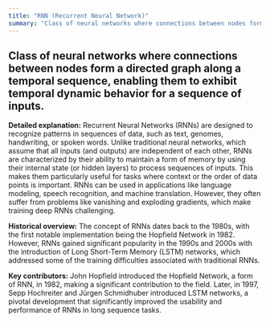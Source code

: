 ```yaml
---
title: "RNN (Recurrent Neural Network)"
summary: "Class of neural networks where connections between nodes form a directed graph along a temporal sequence, enabling them to exhibit temporal dynamic behavior for a sequence of inputs."
---
```


## Class of neural networks where connections between nodes form a directed graph along a temporal sequence, enabling them to exhibit temporal dynamic behavior for a sequence of inputs.

**Detailed explanation:** Recurrent Neural Networks (RNNs) are designed to recognize patterns in sequences of data, such as text, genomes, handwriting, or spoken words. Unlike traditional neural networks, which assume that all inputs (and outputs) are independent of each other, RNNs are characterized by their ability to maintain a form of memory by using their internal state (or hidden layers) to process sequences of inputs. This makes them particularly useful for tasks where context or the order of data points is important. RNNs can be used in applications like language modeling, speech recognition, and machine translation. However, they often suffer from problems like vanishing and exploding gradients, which make training deep RNNs challenging.

**Historical overview:** The concept of RNNs dates back to the 1980s, with the first notable implementation being the Hopfield Network in 1982. However, RNNs gained significant popularity in the 1990s and 2000s with the introduction of Long Short-Term Memory (LSTM) networks, which addressed some of the training difficulties associated with traditional RNNs.

**Key contributors:** John Hopfield introduced the Hopfield Network, a form of RNN, in 1982, making a significant contribution to the field. Later, in 1997, Sepp Hochreiter and Jürgen Schmidhuber introduced LSTM networks, a pivotal development that significantly improved the usability and performance of RNNs in long sequence tasks.

